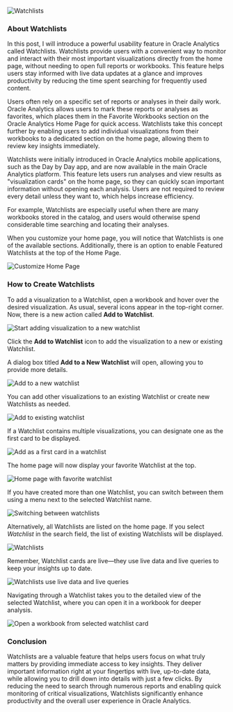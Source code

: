 ![Watchlists](https://zigavaupot.github.io/blogger/using-watchlists-in-oracle-analytics/images/watchlists.png)

### About Watchlists

In this post, I will introduce a powerful usability feature in Oracle Analytics called Watchlists. Watchlists provide users with a convenient way to monitor and interact with their most important visualizations directly from the home page, without needing to open full reports or workbooks. This feature helps users stay informed with live data updates at a glance and improves productivity by reducing the time spent searching for frequently used content.

Users often rely on a specific set of reports or analyses in their daily work. Oracle Analytics allows users to mark these reports or analyses as favorites, which places them in the Favorite Workbooks section on the Oracle Analytics Home Page for quick access. Watchlists take this concept further by enabling users to add individual visualizations from their workbooks to a dedicated section on the home page, allowing them to review key insights immediately.

Watchlists were initially introduced in Oracle Analytics mobile applications, such as the Day by Day app, and are now available in the main Oracle Analytics platform. This feature lets users run analyses and view results as "visualization cards" on the home page, so they can quickly scan important information without opening each analysis. Users are not required to review every detail unless they want to, which helps increase efficiency.

For example, Watchlists are especially useful when there are many workbooks stored in the catalog, and users would otherwise spend considerable time searching and locating their analyses.

When you customize your home page, you will notice that Watchlists is one of the available sections. Additionally, there is an option to enable Featured Watchlists at the top of the Home Page.

![Customize Home Page](https://zigavaupot.github.io/blogger/using-watchlists-in-oracle-analytics/images/analytics-home-page.png)

### How to Create Watchlists

To add a visualization to a Watchlist, open a workbook and hover over the desired visualization. As usual, several icons appear in the top-right corner. Now, there is a new action called **Add to Watchlist**.

![Start adding visualization to a new watchlist](https://zigavaupot.github.io/blogger/using-watchlists-in-oracle-analytics/images/add-to-a-new-watchlist-icon.png)

Click the **Add to Watchlist** icon to add the visualization to a new or existing Watchlist.

A dialog box titled **Add to a New Watchlist** will open, allowing you to provide more details.

![Add to a new watchlist](https://zigavaupot.github.io/blogger/using-watchlists-in-oracle-analytics/images/add-to-a-new-watchlist.png)

You can add other visualizations to an existing Watchlist or create new Watchlists as needed.

![Add to existing watchlist](https://zigavaupot.github.io/blogger/using-watchlists-in-oracle-analytics/images/add-to-existing-watchlist.png)

If a Watchlist contains multiple visualizations, you can designate one as the first card to be displayed.

![Add as a first card in a watchlist](https://zigavaupot.github.io/blogger/using-watchlists-in-oracle-analytics/images/add-as-a-first-card-in-watchlist.png)

The home page will now display your favorite Watchlist at the top.

![Home page with favorite watchlist](https://zigavaupot.github.io/blogger/using-watchlists-in-oracle-analytics/images/home-page-with-favorite-watchlist.png)

If you have created more than one Watchlist, you can switch between them using a menu next to the selected Watchlist name.

![Switching between watchlists](https://zigavaupot.github.io/blogger/using-watchlists-in-oracle-analytics/images/switching-between-watchlists.png)

Alternatively, all Watchlists are listed on the home page. If you select *Watchlist* in the search field, the list of existing Watchlists will be displayed.

![Watchlists](https://zigavaupot.github.io/blogger/using-watchlists-in-oracle-analytics/images/watchlists.png)

Remember, Watchlist cards are live—they use live data and live queries to keep your insights up to date.

![Watchlists use live data and live queries](https://zigavaupot.github.io/blogger/using-watchlists-in-oracle-analytics/images/live-watchlist.png)

Navigating through a Watchlist takes you to the detailed view of the selected Watchlist, where you can open it in a workbook for deeper analysis.

![Open a workbook from selected watchlist card](https://zigavaupot.github.io/blogger/using-watchlists-in-oracle-analytics/images/open-workbook-from-watchlist.png)

### Conclusion

Watchlists are a valuable feature that helps users focus on what truly matters by providing immediate access to key insights. They deliver important information right at your fingertips with live, up-to-date data, while allowing you to drill down into details with just a few clicks. By reducing the need to search through numerous reports and enabling quick monitoring of critical visualizations, Watchlists significantly enhance productivity and the overall user experience in Oracle Analytics.